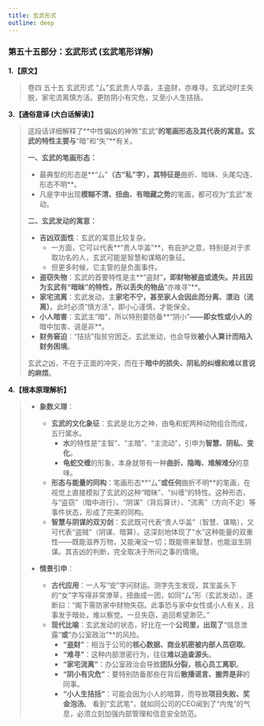 ```yaml
---
title: 玄武形式
outline: deep
---
```

  
### **第五十五部分：玄武形式 (玄武笔形详解)**

**1.【原文】**
> 卷四 五十五 玄武形式
> “厶”玄武贵人华盖，主盗财，亦难寻。玄武动时主失脱，家宅流离慎方活。更防阴小有灾危，又至小人生拮括。

**3.【通俗意译 (大白话解读)】**
> 这段话详细解释了**中性偏凶的神煞“玄武”**的笔画形态及其代表的寓意。玄武的特性主要与**“暗”和“失”**有关。
> 
> **一、玄武的笔画形态：**
> *   最典型的形态是**“厶”**（古“私”字），其特征是**曲折、暗昧、头尾勾连、形态不明**。
> *   凡是字中出现**模糊不清、扭曲、有暗藏之势**的笔画，都可视为“玄武”发动。
> 
> **二、玄武发动的寓意：**
> *   **吉凶双面性**：玄武的寓意比较复杂。
>     *   一方面，它可以代表**“贵人华盖”**，有庇护之意，特别是对于求取功名的人，玄武可能是智慧和谋略的象征。
>     *   但更多时候，它主管的是负面事件。
> *   **盗窃失物**：玄武的首要特性是主**“盗财”**，即财物被盗或遗失。并且因为玄武有“暗昧”的特性，所以丢失的物品**“亦难寻”**。
> *   **家宅流离**：玄武发动，主**家宅不宁，甚至家人会因此而分离、漂泊（流离）**。此时必须“慎方活”，即小心谨慎，才能保全。
> *   **小人暗害**：玄武主“暗”，所以特别要防备**“阴小”**——即女性或小人的**暗中加害、说是非**。
> *   **财务窘迫**：“拮括”指贫穷困乏。玄武发动，也会导致**被小人算计而陷入财务困境**。
> 
> 玄武之凶，不在于正面的冲突，而在于**暗中的损失、阴私的纠缠和难以言说的麻烦**。

**4.【根本原理解析】**
> *   **象数义理**：
>     *   **玄武的文化象征**：玄武是北方之神，由龟和蛇两种动物组合而成，五行属水。
>         *   **水**的特性是“主智”、“主暗”、“主流动”，引申为**智慧、阴私、变化**。
>         *   **龟蛇交缠**的形象，本身就带有一种**曲折、隐晦、难解难分**的意味。
>     *   **形态与能量的同构**：笔画形态**“厶”**或任何**曲折不明**的笔画，在视觉上直接模拟了玄武的这种“暗昧”、“纠缠”的特性。这种形态，与“盗窃”（暗中进行）、“阴谋”（背后算计）、“流离”（方向不定）等事件状态，形成了完美的同构。
>     *   **智慧与阴谋的双刃剑**：玄武既可代表“贵人华盖”（智慧、谋略），又可代表“盗贼”（阴谋、暗算）。这深刻地体现了“水”这种能量的双重性——既能滋养万物，又能淹没一切；既能带来智慧，也能滋生阴谋。其吉凶的判断，完全取决于所问之事的情境。
> 
> *   **情景引申**：
>     *   **古代应用**：一人写“安”字问财运。测字先生发现，其宝盖头下的“女”字写得非常潦草，扭曲成一团，如同“厶”形（玄武发动）。遂断曰：“阁下需防家中财物失窃。此事恐与家中女性或小人有关，且事发于暗处，难以察觉。一旦失窃，追回希望渺茫。”
>     *   **现代比喻**：玄武发动的状态，好比在一个**公司里，出现了**“信息泄露”**或**“办公室政治”**的风险。
>         *   **“盗财”**：相当于公司的**核心数据、商业机密被内部人员窃取**。
>         *   **“难寻”**：这种内部泄密行为，往往**难以追查源头**。
>         *   **“家宅流离”**：办公室政治会导致**团队分裂，核心员工离职**。
>         *   **“阴小有灾危”**：要特别防备那些在背后**散播谣言、搬弄是非**的同事。
>         *   **“小人生拮括”**：可能会因为小人的暗算，而导致**项目失败、奖金泡汤**。
>         看到“玄武笔”，就如同公司的CEO闻到了“内鬼”的气息，必须立刻加强内部管理和信息安全防范。
